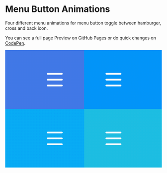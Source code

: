# Menu Button Animations

Four different menu animations for menu button toggle between hamburger, cross and back icon.

You can see a full page Preview on [GitHub Pages](https://tamino-martinius.github.io/ui-snippets-menu-animations) or do quick changes on [CodePen](https://codepen.io/Zaku/pen/ejLNJL/).

![Preview](public/preview.gif?raw=true)
